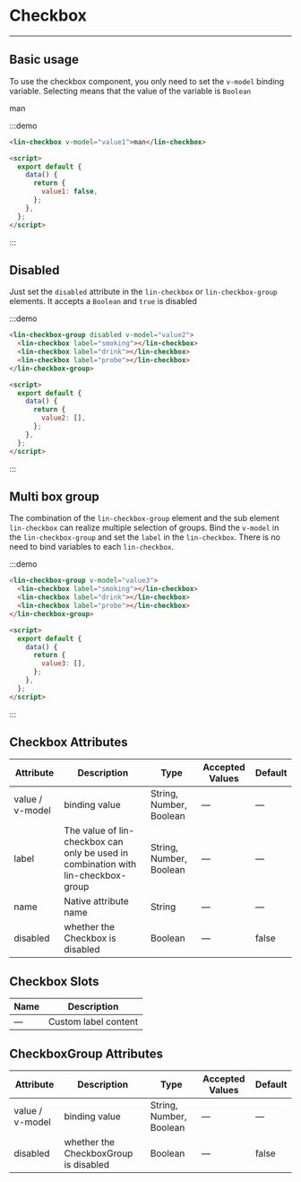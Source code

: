 <script>
export default {
  data() {
    return {
      value1: false,
      value2: [],
      value3: []
    };
  }
};
</script>

# Checkbox

---

## Basic usage

To use the checkbox component, you only need to set the `v-model` binding variable. Selecting means that the value of the variable is `Boolean`

<div class='demo-block'>
<lin-checkbox v-model="value1">man</lin-checkbox>
</div>

:::demo

```html
<lin-checkbox v-model="value1">man</lin-checkbox>

<script>
  export default {
    data() {
      return {
        value1: false,
      };
    },
  };
</script>
```

:::

## Disabled

Just set the `disabled` attribute in the `lin-checkbox` or `lin-checkbox-group` elements. It accepts a `Boolean` and `true` is disabled

<div class='demo-block'>
<lin-checkbox-group disabled v-model="value2">
      <lin-checkbox label="smoking"></lin-checkbox>
      <lin-checkbox label="drink"></lin-checkbox>
      <lin-checkbox label="probe"></lin-checkbox>
    </lin-checkbox-group>
</div>

:::demo

```html
<lin-checkbox-group disabled v-model="value2">
  <lin-checkbox label="smoking"></lin-checkbox>
  <lin-checkbox label="drink"></lin-checkbox>
  <lin-checkbox label="probe"></lin-checkbox>
</lin-checkbox-group>

<script>
  export default {
    data() {
      return {
        value2: [],
      };
    },
  };
</script>
```

:::

## Multi box group

The combination of the `lin-checkbox-group` element and the sub element `lin-checkbox` can realize multiple selection of groups. Bind the `v-model` in the `lin-checkbox-group` and set the `label` in the `lin-checkbox`. There is no need to bind variables to each `lin-checkbox`.

<div class='demo-block'>
    <lin-checkbox-group v-model="value3">
      <lin-checkbox label="smoking"></lin-checkbox>
      <lin-checkbox label="drink"></lin-checkbox>
      <lin-checkbox label="probe"></lin-checkbox>
    </lin-checkbox-group>
</div>

:::demo

```html
<lin-checkbox-group v-model="value3">
  <lin-checkbox label="smoking"></lin-checkbox>
  <lin-checkbox label="drink"></lin-checkbox>
  <lin-checkbox label="probe"></lin-checkbox>
</lin-checkbox-group>

<script>
  export default {
    data() {
      return {
        value3: [],
      };
    },
  };
</script>
```

:::

## Checkbox Attributes

| Attribute       | Description                                                                       | Type                    | Accepted Values | Default |
| --------------- | --------------------------------------------------------------------------------- | ----------------------- | --------------- | ------- |
| value / v-model | binding value                                                                     | String, Number, Boolean | —               | —       |
| label           | The value of lin-checkbox can only be used in combination with lin-checkbox-group | String, Number, Boolean | —               | —       |
| name            | Native attribute name                                                             | String                  | —               | —       |
| disabled        | whether the Checkbox is disabled                                                  | Boolean                 | —               | false   |

## Checkbox Slots

| Name | Description          |
| ---- | -------------------- |
| —    | Custom label content |

## CheckboxGroup Attributes

| Attribute       | Description                           | Type                    | Accepted Values | Default |
| --------------- | ------------------------------------- | ----------------------- | --------------- | ------- |
| value / v-model | binding value                         | String, Number, Boolean | —               | —       |
| disabled        | whether the CheckboxGroup is disabled | Boolean                 | —               | false   |

